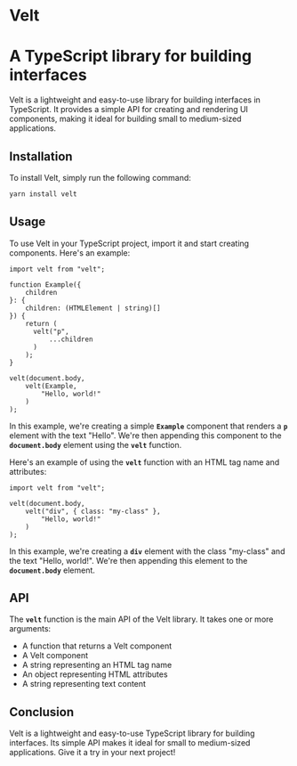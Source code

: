 # Velt

# ****A TypeScript library for building interfaces****

Velt is a lightweight and easy-to-use library for building interfaces in TypeScript. It provides a simple API for creating and rendering UI components, making it ideal for building small to medium-sized applications.

## ****Installation****

To install Velt, simply run the following command:

```bash
yarn install velt
```

## ****Usage****

To use Velt in your TypeScript project, import it and start creating components. Here's an example:

```tsx
import velt from "velt";

function Example({
	children
}: {
	children: (HTMLElement | string)[]
}) {
	return (
	  velt("p",
	      ...children
	  )
	);
}

velt(document.body,
	velt(Example,
		"Hello, world!"
	)
);
```

In this example, we're creating a simple **`Example`** component that renders a **`p`** element with the text "Hello". We're then appending this component to the **`document.body`** element using the **`velt`** function.

Here's an example of using the **`velt`** function with an HTML tag name and attributes:

```tsx
import velt from "velt";

velt(document.body,
	velt("div", { class: "my-class" },
		"Hello, world!"
	)
);
```

In this example, we're creating a **`div`** element with the class "my-class" and the text "Hello, world!". We're then appending this element to the **`document.body`** element.

## ****API****

The **`velt`** function is the main API of the Velt library. It takes one or more arguments:

- A function that returns a Velt component
- A Velt component
- A string representing an HTML tag name
- An object representing HTML attributes
- A string representing text content

## ****Conclusion****

Velt is a lightweight and easy-to-use TypeScript library for building interfaces. Its simple API makes it ideal for small to medium-sized applications. Give it a try in your next project!